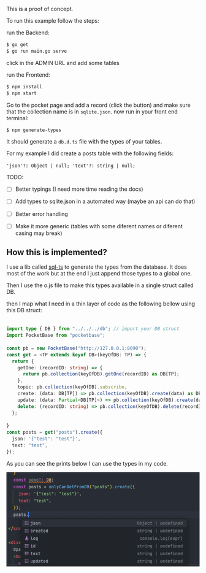 This is a proof of concept.

To run this example follow the steps:

run the Backend:

```bash
$ go get
$ go run main.go serve
```
click in the ADMIN URL and add some tables

run the Frontend:

```bash
$ npm install
$ npm start
```
Go to the pocket page and add a record (click the button) and make sure that the collection name is in `sqlite.json`.
now run in your front end terminal:

```bash
$ npm generate-types
```

It should generate a `db.d.ts` file with the types of your tables.

For my example I did create a posts table with the following fields:

``
'json'?: Object | null;
'text'?: string | null;
``

TODO:

- [ ] Better typings (I need more time reading the docs)
- [ ] Add types to sqlite.json in a automated way (maybe an api can do that)
- [ ] Better error handling
- [ ] Make it more generic (tables with some diferent names or diferent casing may break)


## How this is implemented?

I use a lib called [sql-ts](https://github.com/rmp135/sql-ts) to generate the types from the database. 
It does most of the work but at the end I just append those types to a global one.

Then I use the o.js file to make this types available in a single struct called DB.

then I map what I need in a thin layer of code as the following bellow using this DB struct:

```typescript
 
import type { DB } from "../../../db"; // import your DB struct
import PocketBase from "pocketbase";

const pb = new PocketBase("http://127.0.0.1:8090");
const get = <TP extends keyof DB>(keyOfDB: TP) => {
  return {
    getOne: (recordID: string) => {
      return pb.collection(keyOfDB).getOne(recordID) as DB[TP];
    },
    topic: pb.collection(keyOfDB).subscribe,
    create: (data: DB[TP]) => pb.collection(keyOfDB).create(data) as DB[TP],
    update: (data: Partial<DB[TP]>) => pb.collection(keyOfDB).create(data),
    delete: (recordID: string) => pb.collection(keyOfDB).delete(recordID),
  };

}
const posts = get("posts").create({
  json: '{"test": "test"}',
  text: "test",
});

```

As you can see the prints below I can use the types in my code.

![typesafe](./readme-assets/img/typesafe.png)


